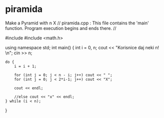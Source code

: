 # piramida
Make a Pyramid with n X
// piramida.cpp : This file contains the 'main' function. Program execution begins and ends there.
//

#include <iostream>
#include <math.h>

using namespace std;
int main()
{
	int i = 0, n;
	cout << "Korisnice daj neki n! \n";
	cin >> n;

	do {
		i = i + 1;

		for (int j = 0; j < n - i; j++) cout << " ";
		for (int j = 0; j < 2*i-1; j++) cout << "X";

		cout << endl;

		//else cout << "x" << endl;
	} while (i < n);

}

